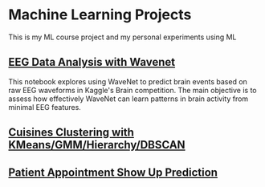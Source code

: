 # Machine Learning Projects
This is my ML course project and my personal experiments using ML
## [EEG Data Analysis with Wavenet](https://github.com/mariazhou668899/ML/tree/main/EEG_Analysis_WaveNet)
This notebook explores using WaveNet to predict brain events based on raw EEG waveforms in Kaggle's Brain competition. The main objective is to assess how effectively WaveNet can learn patterns in brain activity from minimal EEG features. 


## [Cuisines Clustering with KMeans/GMM/Hierarchy/DBSCAN](https://github.com/mariazhou668899/ML/tree/main/cuisine_kmeans_GMM_Hierarchy__DBSCAN)

## [Patient Appointment Show Up Prediction](https://github.com/mariazhou668899/ML/tree/main/patientAppointmentPrediction)
